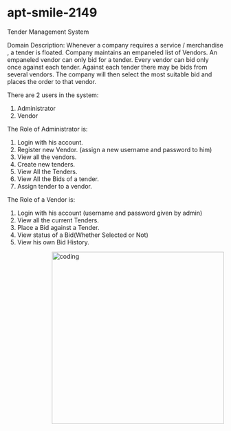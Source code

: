 # apt-smile-2149

Tender Management System

Domain Description:
Whenever a company  requires a service / merchandise , a tender is floated. Company maintains an empaneled list of Vendors. An empaneled vendor can only bid for a tender. Every vendor can bid only once against   each tender. Against each tender there may be   bids from several vendors. The company will then select the most suitable bid and places the order to that vendor.

There are 2 users in the system:
1. Administrator 
2. Vendor


The Role of Administrator is: 
1. Login with his account.
2. Register new Vendor. (assign a new username and password to him)
3. View all the vendors.
4. Create new tenders.
5. View All the Tenders.
6. View All the Bids of a tender.
7. Assign tender to a vendor.

The Role of a Vendor is: 
1. Login with his account (username and password given by admin)
1. View all the current Tenders.
2. Place a Bid against a Tender.
3. View status of a Bid(Whether Selected or Not)
4. View his own Bid History.


<img align="right" alt="coding" width="400" src="[https://user-images.githubusercontent.com/55389276/140866485-8fb1c876-9a8f-4d6a-98dc-08c4981eaf70.gif](https://drive.google.com/file/d/1IAWj_xExlkB668yXnTyRlwHd0DhADlyB/view?usp=sharing)">
